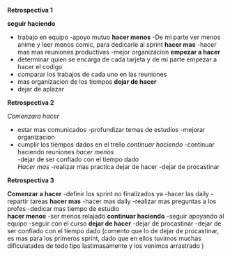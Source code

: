 **Retrospectiva 1**

**seguir haciendo**
 - trabajo en equipo 
 -apoyo mutuo 
**hacer menos**
 -De mi parte ver menos anime y leer menos comic, para dedicarle al sprint
**hacer mas**
 -hacer mas mas reuniones productivas
 -mejor organizacion 
**empezar a hacer**
 - determinar quien se encarga de cada tarjeta y de mi parte empezar a hacer el codigo
 - comparar los trabajos de cada uno en las reuniones 
 - mas organizacion de los tiempos 
**dejar de hacer**
 - dejar de aplazar

 **Retrospectiva 2**

 *Comenzara hacer* 
 - estar mas comunicados
 -profundizar temas de estudios
 -mejorar organizacion
 - cumplir los tiempos dados en el trello
 *continuar haciendo*
  -continuar haciendo reuniones
  *hacer menos*  
   -dejar de ser confiado con el tiempo dado   
  *Hacer mas* 
    -realizar mas practica dejar de hacer 
    -dejar de procastinar

**Retrospectiva 3**

**Comenzar a hacer** 
-definir los sprint no finalizados ya
 -hacer las daily
 -repartir tareas
**hacer mas** 
-hacer mas daily 
-realizar mas preguntas a los profes
-dedicar mas tiempo de estudio  
**hacer menos**
-ser menos relajado
**continuar haciendo**
 -seguir apoyando al equipo 
 -seguir con el curso
 **dejar de hacer**
  -dejar de procastinar 
  -dejar de ser confiado con el tiempo dado
  (comento que lo de dejar de procastinar, es mas para los primeros sprint, dado que en ellos tuvimos muchas dificulatades de todo tipo lastimasamente y los venimos arrastrado )

  


